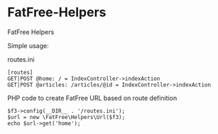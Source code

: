 FatFree-Helpers
===============

FatFree Helpers


Simple usage:

routes.ini
```
[routes]
GET|POST @home: / = IndexController->indexAction
GET|POST @articles: /articles/@id = IndexController->indexAction
```

PHP code to create FatFree URL based on route definition
```
$f3->config(__DIR__ . '/routes.ini');
$url = new \FatFree\Helpers\Url($f3);
echo $url->get('home');
```
